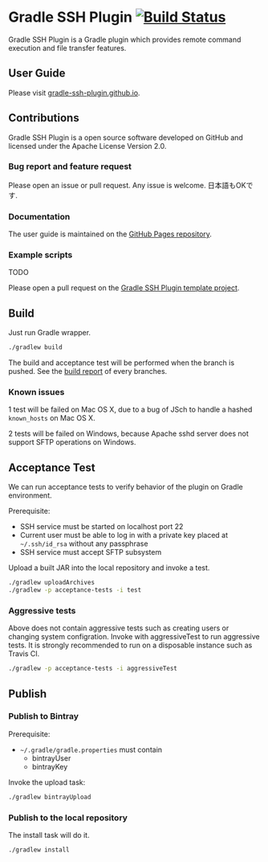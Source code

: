 Gradle SSH Plugin [![Build Status](https://travis-ci.org/int128/gradle-ssh-plugin.svg?branch=master)](https://travis-ci.org/int128/gradle-ssh-plugin)
=================

Gradle SSH Plugin is a Gradle plugin which provides remote command execution and file transfer features.


User Guide
----------

Please visit [gradle-ssh-plugin.github.io](http://gradle-ssh-plugin.github.io/).


Contributions
-------------

Gradle SSH Plugin is a open source software developed on GitHub and licensed under the Apache License Version 2.0.


### Bug report and feature request

Please open an issue or pull request. Any issue is welcome. 日本語もOKです.


### Documentation

The user guide is maintained on the [GitHub Pages repository](https://github.com/gradle-ssh-plugin/gradle-ssh-plugin.github.io).


### Example scripts

TODO

Please open a pull request on the [Gradle SSH Plugin template project](https://github.com/gradle-ssh-plugin/template).


Build
-----

Just run Gradle wrapper.

```bash
./gradlew build
```

The build and acceptance test will be performed when the branch is pushed. See the [build report](http://gradle-ssh-plugin.github.io/build-report.html) of every branches.


### Known issues

1 test will be failed on Mac OS X, due to a bug of JSch to handle a hashed `known_hosts` on Mac OS X.

2 tests will be failed on Windows, because Apache sshd server does not support SFTP operations on Windows.


Acceptance Test
---------------

We can run acceptance tests to verify behavior of the plugin on Gradle environment.

Prerequisite:

* SSH service must be started on localhost port 22
* Current user must be able to log in with a private key placed at `~/.ssh/id_rsa` without any passphrase
* SSH service must accept SFTP subsystem

Upload a built JAR into the local repository and invoke a test.

```bash
./gradlew uploadArchives
./gradlew -p acceptance-tests -i test
```

### Aggressive tests

Above does not contain aggressive tests such as creating users or changing system configration.
Invoke with aggressiveTest to run aggressive tests.
It is strongly recommended to run on a disposable instance such as Travis CI.

```bash
./gradlew -p acceptance-tests -i aggressiveTest
```


Publish
-------

### Publish to Bintray

Prerequisite:

* `~/.gradle/gradle.properties` must contain 
  * bintrayUser
  * bintrayKey

Invoke the upload task:

```bash
./gradlew bintrayUpload
```


### Publish to the local repository

The install task will do it.

```bash
./gradlew install
```

